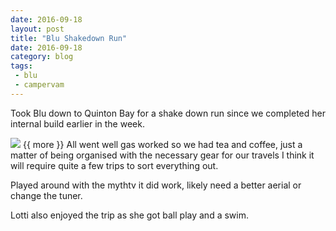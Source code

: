 ```yaml
---
date: 2016-09-18
layout: post
title: "Blu Shakedown Run"
date: 2016-09-18
category: blog
tags:
 - blu
 - campervam
---
```


<!--start excerpt-->

Took Blu down to Quinton Bay for a shake down run since we completed her internal build earlier in the week.

![](/images/2016/2016-09-18-blu-shakedown-run.jpg)
{{ more }}
All went well gas worked so we had tea and coffee, just a matter of being organised with the necessary gear for our travels I think it will require quite a few trips to sort everything out.

Played around with the mythtv it did work, likely need a better aerial or change the tuner.

Lotti also enjoyed the trip as she got ball play and a swim.

